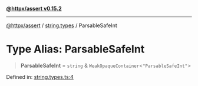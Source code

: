 [**@httpx/assert v0.15.2**](../../README.md)

***

[@httpx/assert](../../README.md) / [string.types](../README.md) / ParsableSafeInt

# Type Alias: ParsableSafeInt

> **ParsableSafeInt** = `string` & `WeakOpaqueContainer`\<`"ParsableSafeInt"`\>

Defined in: [string.types.ts:4](https://github.com/belgattitude/httpx/blob/b6bd279cf69f2d17f3ec46e9618a31cb72744279/packages/assert/src/string.types.ts#L4)
